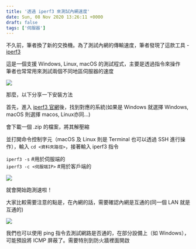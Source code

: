 ```yaml
---
title: '透過 iperf3 來測試內網速度'
date: Sun, 08 Nov 2020 13:26:11 +0000
draft: false
tags: ['伺服器']
---
```


不久前，筆者換了新的交換機。為了測試內網的傳輸速度，筆者發現了這款工具 - [iperf3](https://iperf.fr/iperf-download.php)

這是一個支援 Ｗindows, Linux, macOS 的測試程式，主要是透過指令來操作  
筆者也常常用來測試兩個不同地區伺服器的速度

![](https://static.yiy.tw/media/blog/2020110813145837.png)

那麼，以下分享一下安裝方法

首先，進入 [iperf3 官網](https://iperf.fr/iperf-download.php)後，找到對應的系統(如果是 Windows 就選擇 Windows, macOS 則選擇 macos, Linux亦同...)  
  
會下載一個 .zip 的檔案，將其解壓縮

並打開命令控制字元（macOS 及 Linux 則是 Terminal 也可以透過 SSH 進行操作），輸入 `cd <資料夾路徑>`，接著輸入 iperf3 指令

`iperf3 -s` #用於伺服端的  
`iperf3 -c <伺服端IP>` #用於客戶端的

![](https://static.yiy.tw/media/blog/2020110813255574.png)

就會開始跑測速啦！

大家比較需要注意的點是，在內網的話，需要確認內網是互通的(同一個 LAN 就是互通的)

![](https://static.yiy.tw/media/blog/2020110813230558.png)

我們也可以使用 ping 指令去測試網路是否通的，在部分設備上（如 Windows），可能預設將 ICMP 屏蔽了。需要特別到防火牆裡面開啟